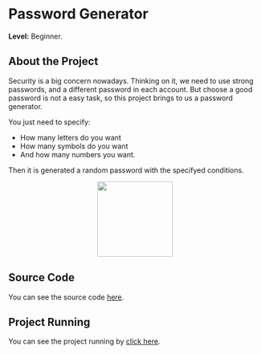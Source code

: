 # Password Generator

**Level:** Beginner.

## About the Project

Security is a big concern nowadays. Thinking on it, we need to use strong passwords, and a different password in each account. But choose a good password is not a easy task, so this project brings to us a password generator.

You just need to specify:

 - How many letters do you want 
 - How many symbols do you want
 - And how many numbers you want.

Then it is generated a random password with the specifyed conditions.

<center> <img src="https://media0.giphy.com/media/LRmJ3iPBFk1Vxxar1m/giphy.gif?cid=ecf05e47hrjn0x01pfo4o7pdbvdcmmo7031lro4e3dsaqv4b&rid=giphy.gif&ct=g" height="150"> </center>

## Source Code

You can see the source code [here](https://github.com/Gabrielle-Ribeiro/100-days-of-python/tree/main/src/day05%20-%20password%20generator).

## Project Running

You can see the project running by [click here](https://replit.com/@GabrielleRibeir/password-generator?embed=|&output=|#main.py).